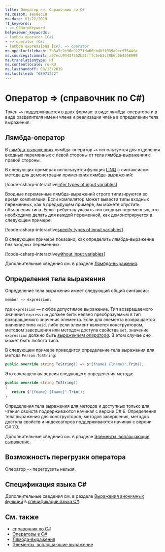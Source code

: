 ```yaml
---
title: Оператор =>. Справочник по C#
ms.custom: seodec18
ms.date: 01/22/2019
f1_keywords:
- =>_CSharpKeyword
helpviewer_keywords:
- lambda operator [C#]
- => operator [C#]
- lambda expressions [C#], => operator
ms.openlocfilehash: 3b3a5c2e96e92271da66cbd8f1039a9ec97544fa
ms.sourcegitcommit: a97ecb94437362b21fffc5eb3c38b6c0b4368999
ms.translationtype: HT
ms.contentlocale: ru-RU
ms.lasthandoff: 08/13/2019
ms.locfileid: "68971222"
---
```

# <a name="-operator-c-reference"></a>Оператор => (справочник по C#)

Токен `=>` поддерживается в двух формах: в виде лямбда-оператора и в виде разделителя имени члена и реализации члена в определении тела выражения.

## <a name="lambda-operator"></a>Лямбда-оператор

В [лямбда-выражениях](../../programming-guide/statements-expressions-operators/lambda-expressions.md) лямбда-оператор `=>` используется для отделения входных переменных с левой стороны от тела лямбда-выражения с правой стороны.

В следующих примерах используется функция [LINQ](../../programming-guide/concepts/linq/index.md) с синтаксисом метода для демонстрации применения лямбда-выражений:

[!code-csharp-interactive[infer types of input variables](~/samples/csharp/language-reference/operators/LambdaOperator.cs#InferredTypes)]

Входные переменные лямбда-выражений строго типизируются во время компиляции. Если компилятор может вывести типы входных переменных, как в предыдущем примере, вы можете опустить объявления типа. Если требуется указать тип входных переменных, это необходимо делать для каждой переменной, как демонстрируется в следующем примере:

[!code-csharp-interactive[specify types of input variables](~/samples/csharp/language-reference/operators/LambdaOperator.cs#ExplicitTypes)]

В следующем примере показано, как определить лямбда-выражение без входных переменных:

[!code-csharp-interactive[without input variables](~/samples/csharp/language-reference/operators/LambdaOperator.cs#WithoutInput)]

Дополнительные сведения см. в разделе [Лямбда-выражения](../../programming-guide/statements-expressions-operators/lambda-expressions.md).

## <a name="expression-body-definition"></a>Определения тела выражения

Определение тела выражения имеет следующий общий синтаксис:

```csharp
member => expression;
```

где `expression` — любое допустимое выражение. Тип возвращаемого значения `expression` должен быть неявно преобразуемым в тип возвращаемого значения элемента. Если для элемента возвращается значение типа `void`, либо если элемент является конструктором, методом завершения или методом доступа свойства `set`, значение `expression` должно быть [*выражением оператора*](~/_csharplang/spec/statements.md#expression-statements). В этом случае оно может быть любого типа.

В следующем примере приводится определение тела выражения для метода `Person.ToString`:

```csharp
public override string ToString() => $"{fname} {lname}".Trim();
```

Это сокращенная версия следующего определения метода:

```csharp
public override string ToString()
{
   return $"{fname} {lname}".Trim();
}
```

Определения тела выражения для методов и доступных только для чтения свойств поддерживаются начиная с версии C# 6. Определения тела выражения для конструкторов, методов завершения, методов доступа свойств и индексаторов поддерживаются начиная с версии C# 7.0.

Дополнительные сведения см. в разделе [Элементы, воплощающие выражение](../../programming-guide/statements-expressions-operators/expression-bodied-members.md).

## <a name="operator-overloadability"></a>Возможность перегрузки оператора

Оператор `=>` перегрузить нельзя.

## <a name="c-language-specification"></a>Спецификация языка C#

Дополнительные сведения см. в разделе [Выражения анонимных функций](~/_csharplang/spec/expressions.md#anonymous-function-expressions) в [спецификации языка C#](../language-specification/index.md).

## <a name="see-also"></a>См. также

- [справочник по C#](../index.md)
- [Операторы в C#](index.md)
- [Лямбда-выражения](../../programming-guide/statements-expressions-operators/lambda-expressions.md)
- [Элементы, воплощающие выражение](../../programming-guide/statements-expressions-operators/expression-bodied-members.md)
